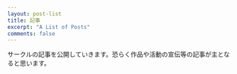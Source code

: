 ```yaml
---
layout: post-list
title: 記事
excerpt: "A List of Posts"
comments: false
---
```


サークルの記事を公開していきます。恐らく作品や活動の宣伝等の記事が主となると思います。
